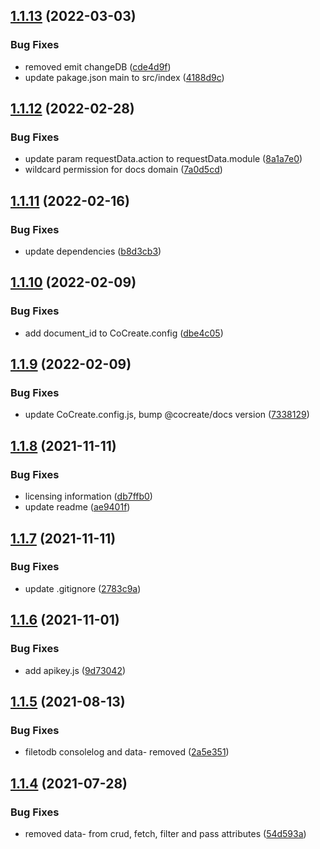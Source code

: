 ## [1.1.13](https://github.com/CoCreate-app/CoCreate-socket-server/compare/v1.1.12...v1.1.13) (2022-03-03)


### Bug Fixes

* removed emit changeDB ([cde4d9f](https://github.com/CoCreate-app/CoCreate-socket-server/commit/cde4d9f6f74d7cbf536eddb4a87436cc315e07fe))
* update pakage.json main to src/index ([4188d9c](https://github.com/CoCreate-app/CoCreate-socket-server/commit/4188d9c65ef461c26cc7ea3e12d8216f20183ea5))

## [1.1.12](https://github.com/CoCreate-app/CoCreate-socket-server/compare/v1.1.11...v1.1.12) (2022-02-28)


### Bug Fixes

* update param requestData.action to requestData.module ([8a1a7e0](https://github.com/CoCreate-app/CoCreate-socket-server/commit/8a1a7e0b7eb14c948973c42e97911781e91b9e53))
* wildcard permission for docs domain ([7a0d5cd](https://github.com/CoCreate-app/CoCreate-socket-server/commit/7a0d5cd1ca0cc275e28362333addd8c3a35b15b3))

## [1.1.11](https://github.com/CoCreate-app/CoCreate-socket-server/compare/v1.1.10...v1.1.11) (2022-02-16)


### Bug Fixes

* update dependencies ([b8d3cb3](https://github.com/CoCreate-app/CoCreate-socket-server/commit/b8d3cb38658d58b85d127bb68a3beab5781e0128))

## [1.1.10](https://github.com/CoCreate-app/CoCreate-socket-server/compare/v1.1.9...v1.1.10) (2022-02-09)


### Bug Fixes

* add document_id to CoCreate.config ([dbe4c05](https://github.com/CoCreate-app/CoCreate-socket-server/commit/dbe4c05864aab9f2cd81d5b3754f9ec23a28d087))

## [1.1.9](https://github.com/CoCreate-app/CoCreate-socket-server/compare/v1.1.8...v1.1.9) (2022-02-09)


### Bug Fixes

* update CoCreate.config.js, bump @cocreate/docs version ([7338129](https://github.com/CoCreate-app/CoCreate-socket-server/commit/73381299f837b4cae092bdd2272c7f47d5eef740))

## [1.1.8](https://github.com/CoCreate-app/CoCreate-socket-server/compare/v1.1.7...v1.1.8) (2021-11-11)


### Bug Fixes

* licensing information ([db7ffb0](https://github.com/CoCreate-app/CoCreate-socket-server/commit/db7ffb0c4cf5b01282a90956e593c9509b4ff801))
* update readme ([ae9401f](https://github.com/CoCreate-app/CoCreate-socket-server/commit/ae9401fbe482d01c39074a9612c805c7c5d9596b))

## [1.1.7](https://github.com/CoCreate-app/CoCreate-socket-server/compare/v1.1.6...v1.1.7) (2021-11-11)


### Bug Fixes

* update .gitignore ([2783c9a](https://github.com/CoCreate-app/CoCreate-socket-server/commit/2783c9a464bf0c930099d9ac0ca65a8a5f7ab41c))

## [1.1.6](https://github.com/CoCreate-app/CoCreate-socket-server/compare/v1.1.5...v1.1.6) (2021-11-01)


### Bug Fixes

* add apikey.js ([9d73042](https://github.com/CoCreate-app/CoCreate-socket-server/commit/9d73042e5e0e274b990d1a76a0de0e5fed7bea74))

## [1.1.5](https://github.com/CoCreate-app/CoCreate-socket-server/compare/v1.1.4...v1.1.5) (2021-08-13)


### Bug Fixes

* filetodb consolelog and data- removed ([2a5e351](https://github.com/CoCreate-app/CoCreate-socket-server/commit/2a5e351967eb48a7437a00a85f7a3f88d08b8f07))

## [1.1.4](https://github.com/CoCreate-app/CoCreate-socket-server/compare/v1.1.3...v1.1.4) (2021-07-28)


### Bug Fixes

* removed data- from crud, fetch, filter and pass attributes ([54d593a](https://github.com/CoCreate-app/CoCreate-socket-server/commit/54d593ab4fc2d71e04ca52e154260808e45194c8))
